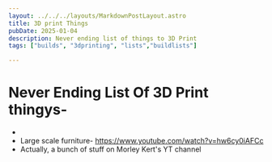```yaml
---
layout: ../../../layouts/MarkdownPostLayout.astro
title: 3D print Things
pubDate: 2025-01-04
description: Never ending list of things to 3D Print
tags: ["builds", "3dprinting", "lists","buildlists"]

---
```

# Never Ending List Of 3D Print thingys-
- 
- Large scale furniture- https://www.youtube.com/watch?v=hw6cy0iAFCc
- Actually, a bunch of stuff on Morley Kert's YT channel
